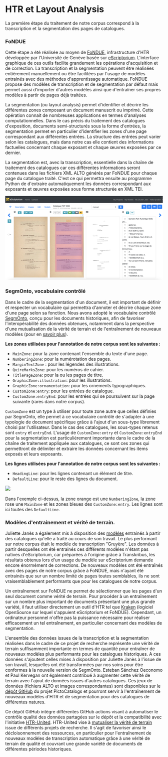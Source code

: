 # HTR et Layout Analysis

La première étape du traitement de notre corpus correspond à la transcription et la segmentation des pages de catalogues.

### FoNDUE&#x20;

Cette étape a été réalisée au moyen de [FoNDUE](https://github.com/FoNDUE-HTR), infrastructure d'HTR développée par l'Université de Genève basée sur [eScriptorium](https://escriptorium.fr). L'interface graphique de ces outils facilite grandement les opérations d'acquisition et de correction. La transcription et la segmentation peuvent être réalisées entièrement manuellement ou être facilitées par l'usage de modèles entrainés avec des méthodes d'apprentissage automatique. FoNDUE propose des modèles de transcription et de segmentation par défaut mais permet aussi d'importer d'autres modèles ainsi que d'entraîner ses propres modèles à partir de pages déjà traitées.&#x20;

La segmentation (ou layout analysis) permet d'identifier et décrire les différentes zones composant un document manuscrit ou imprimé. Cette opération connait de nombreuses applications en termes d'analyses computationnelles. Dans le cas précis du traitement des catalogues d'exposition, documents semi-structurés sous la forme d'entrées, la segmentation permet en particulier d'identifier les zones d'une page correspondant aux différentes entrées. La structure des entrées peut varier selon les catalogues, mais dans notre cas elle contient des informations factuelles concernant chaque exposant et chaque œuvres exposées par ce dernier.&#x20;

La segmentation est, avec la transcription, essentielle dans la chaîne de traitement des catalogues car ces différentes informations seront contenues dans les fichiers XML ALTO générés par FoNDUE pour chaque page du catalogue traité. C'est ce qui permettra ensuite au programme Python de d'extraire automatiquement les données correspondant aux exposants et œuvres exposées sous forme structurée en XML TEI.

![Interface FoNDUE-eScriptorium lors du traitement d'une page de catalogue](<../.gitbook/assets/fondue (1).png>)

### SegmOnto, vocabulaire contrôlé

Dans le cadre de la segmentation d'un document, il est important de définir et respecter un vocabulaire qui permettra d'annoter et décrire chaque zone d'une page selon sa fonction. Nous avons adopté le vocabulaire contrôlé [SegmOnto](https://segmonto.github.io), conçu pour les documents historiques, afin de favoriser l'interopérabilité des données obtenues, notamment dans la perspective d'une mutualisation de la vérité de terrain et de l'entraînement de nouveaux modèles (pour en [savoir plus](https://hal.archives-ouvertes.fr/hal-03336528/document)).

**Les zones utilisées pour l'annotation de notre corpus sont les suivantes :**&#x20;

* `MainZone`:  pour la zone contenant l'ensemble du texte d'une page.
* `NumberingZone`:  pour la numérotation des pages.
* `MarginTextZone` :  pour les légendes des illustrations.&#x20;
* `QuireMarksZone`:  pour les numéros de cahier.&#x20;
* `TitlePageZone`:  pour la ou les pages de titre.&#x20;
* `GraphicZone:illustration`: pour les illustrations.&#x20;
* `GraphicZone:ornamentation`: pour les ornements typographiques.&#x20;
* `CustomZone:entry`: pour les entrées de catalogue.&#x20;
* `CustomZone:entryEnd`: pour les entrées qui se poursuivent sur la page suivante (rares dans notre corpus).&#x20;

`CustomZone` est un type à utiliser pour toute zone autre que celles définies par SegmOnto, elle permet à ce vocabulaire contrôlé de s'adapter à une typologie de document spécifique grâce à l'ajout d'un sous-type librement choisi par l'utilisateur. Dans le cas des catalogues, les sous-types retenus sont `entry` et `entryEnd`. L'usage de `CustomZone:entry` et `CustomZone:entryEnd` pour la segmentation est particulièrement importante dans le cadre de la chaîne de traitement appliquée aux catalogues, ce sont ces zones qui permettront de délimiter et extraire les données concernant les items exposés et leurs exposants.&#x20;

**Les lignes utilisées pour l'annotation de notre corpus sont les suivantes :**&#x20;

* `HeadingLine`: pour les lignes contenant un élément de titre.&#x20;
* `DefaultLine`: pour le reste des lignes du document.&#x20;

![](../.gitbook/assets/fondue2.png)

Dans l'exemple ci-dessus, la zone orange est une `NumberingZone`, la zone rose une `MainZone` et les zones bleues des `CustomZone:entry`. Les lignes sont ici toutes des `DefaultLine`.&#x20;

### Modèles d'entrainement et vérité de terrain.&#x20;

Juliette Janès a également mis à disposition des [modèles](https://github.com/IMAGO-Catalogues-Jjanes/cataloguesSegmentationOCR/tree/eae51756eb24a6d0f431b9946389f4651446284d/4\_Models) entrainés à partir des catalogues qu'elle a traité au cours de son travail. Le plus performant sur notre corpus était le modèle de transcription "Gruyère". Les données à partir desquelles ont été entrainés ces différents modèles n'étant pas natives d'eScriptorium, car préparées à l'origine grâce à Transkribus, les résultats obtenus lors d'un usage du modèle sur eScriptorium demande encore énormément de corrections. De nouveaux modèles ont été entraînés avec des pages de notre corpus grâce à FoNDUE, mais n'ayant été entrainés que sur un nombre limité de pages toutes semblables, ils ne sont vraisemblablement performants que pour les catalogues de notre corpus.&#x20;

Un entraînement sur FoNDUE ne permet de sélectionner que les pages d'un seul document comme vérité de terrain. Pour procéder à un entraînement sur un nombre plus important de documents présentant une plus grande variété, il faut utiliser directement un outil d'HTR tel que [Kraken](https://kraken.re/master/index.html) (logiciel OpenSource sur lequel s'appuient eScriptorium et FoNDUE). Cependant, un ordinateur personnel n'offre pas la puissance nécessaire pour réaliser efficacement un tel entraînement, en particulier concernant des modèles de segmentation.&#x20;

L'ensemble des données issues de la transcription et la segmentation réalisées dans le cadre de ce projet de recherche représente une vérité de terrain suffisamment importante en termes de quantité pour entraîner de nouveaux modèles plus performants pour les catalogues historiques. A ces données s'ajoutent celles mises à disposition par Juliette Janès à l'issue de son travail, lesquelles ont été transformées par nos soins pour être conformes à la nouvelle version de SegmOnto. Esteban Sánchez Oeconomo et Paul Kervegan ont également contribué à augmenter cette vérité de terrain avec l'ajout de données issues d'autres catalogues. Ces jeux de données (fichiers ALTO et images correspondantes) sont disponibles sur le [dépôt GitHub](https://github.com/PictoCatalogs/TrainingDataOCR) du projet PictoCatalogs et pourront servir à l'entraînement de nouveaux modèles d'HTR et de segmentation pour des catalogues de différentes natures.&#x20;

Ce dépôt GitHub intègre différentes GitHub actions visant à automatiser le contrôle qualité des données partagées sur le dépôt et la compatibilité avec l'initiative [HTR-United](https://htr-united.github.io/index.html#top). HTR-United vise à [mutualiser la vérité de terrain](https://hal.archives-ouvertes.fr/hal-03398740) issue de différents projets de recherche. Il s'agit de favoriser ainsi le décloisonnement des ressources, en particulier pour l'entraînement de nouveaux modèles de transcription automatique grâce à une vérité de terrain de qualité et couvrant une grande variété de documents de différentes périodes historiques.&#x20;

